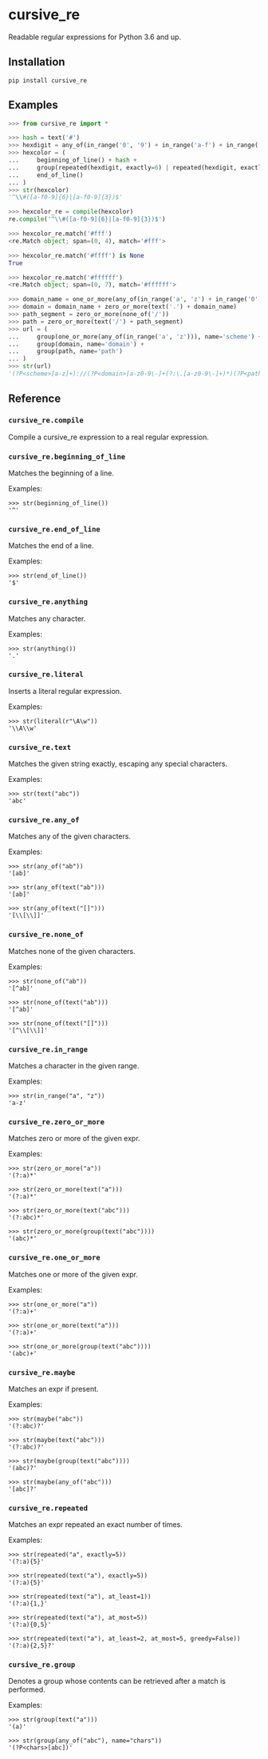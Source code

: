 # cursive_re

Readable regular expressions for Python 3.6 and up.

## Installation

    pip install cursive_re

## Examples

``` python
>>> from cursive_re import *

>>> hash = text('#')
>>> hexdigit = any_of(in_range('0', '9') + in_range('a-f') + in_range('A-F'))
>>> hexcolor = (
...     beginning_of_line() + hash +
...     group(repeated(hexdigit, exactly=6) | repeated(hexdigit, exactly=3)) +
...     end_of_line()
... )
>>> str(hexcolor)
'^\\#([a-f0-9]{6}|[a-f0-9]{3})$'

>>> hexcolor_re = compile(hexcolor)
re.compile('^\\#([a-f0-9]{6}|[a-f0-9]{3})$')

>>> hexcolor_re.match('#fff')
<re.Match object; span=(0, 4), match='#fff'>

>>> hexcolor_re.match('#ffff') is None
True

>>> hexcolor_re.match('#ffffff')
<re.Match object; span=(0, 7), match='#ffffff'>

>>> domain_name = one_or_more(any_of(in_range('a', 'z') + in_range('0', '9') + text('-')))
>>> domain = domain_name + zero_or_more(text('.') + domain_name)
>>> path_segment = zero_or_more(none_of('/'))
>>> path = zero_or_more(text('/') + path_segment)
>>> url = (
...     group(one_or_more(any_of(in_range('a', 'z'))), name='scheme') + text('://') +
...     group(domain, name='domain') +
...     group(path, name='path')
... )
>>> str(url)
'(?P<scheme>[a-z]+)://(?P<domain>[a-z0-9\-]+(?:\.[a-z0-9\-]+)*)(?P<path>(?:/[^/]*)*)'
```

## Reference
### `cursive_re.compile`

Compile a cursive_re expression to a real regular expression.

### `cursive_re.beginning_of_line`

Matches the beginning of a line.

Examples:

    >>> str(beginning_of_line())
    '^'

### `cursive_re.end_of_line`

Matches the end of a line.

Examples:

    >>> str(end_of_line())
    '$'

### `cursive_re.anything`

Matches any character.

Examples:

    >>> str(anything())
    '.'

### `cursive_re.literal`

Inserts a literal regular expression.

Examples:

    >>> str(literal(r"\A\w"))
    '\\A\\w'

### `cursive_re.text`

Matches the given string exactly, escaping any special characters.

Examples:

    >>> str(text("abc"))
    'abc'

### `cursive_re.any_of`

Matches any of the given characters.

Examples:

    >>> str(any_of("ab"))
    '[ab]'

    >>> str(any_of(text("ab")))
    '[ab]'

    >>> str(any_of(text("[]")))
    '[\\[\\]]'

### `cursive_re.none_of`

Matches none of the given characters.

Examples:

    >>> str(none_of("ab"))
    '[^ab]'

    >>> str(none_of(text("ab")))
    '[^ab]'

    >>> str(none_of(text("[]")))
    '[^\\[\\]]'

### `cursive_re.in_range`

Matches a character in the given range.

Examples:

    >>> str(in_range("a", "z"))
    'a-z'

### `cursive_re.zero_or_more`

Matches zero or more of the given expr.

Examples:

    >>> str(zero_or_more("a"))
    '(?:a)*'

    >>> str(zero_or_more(text("a")))
    '(?:a)*'

    >>> str(zero_or_more(text("abc")))
    '(?:abc)*'

    >>> str(zero_or_more(group(text("abc"))))
    '(abc)*'

### `cursive_re.one_or_more`

Matches one or more of the given expr.

Examples:

    >>> str(one_or_more("a"))
    '(?:a)+'

    >>> str(one_or_more(text("a")))
    '(?:a)+'

    >>> str(one_or_more(group(text("abc"))))
    '(abc)+'

### `cursive_re.maybe`

Matches an expr if present.

Examples:

    >>> str(maybe("abc"))
    '(?:abc)?'

    >>> str(maybe(text("abc")))
    '(?:abc)?'

    >>> str(maybe(group(text("abc"))))
    '(abc)?'

    >>> str(maybe(any_of("abc")))
    '[abc]?'

### `cursive_re.repeated`

Matches an expr repeated an exact number of times.

Examples:

    >>> str(repeated("a", exactly=5))
    '(?:a){5}'

    >>> str(repeated(text("a"), exactly=5))
    '(?:a){5}'

    >>> str(repeated(text("a"), at_least=1))
    '(?:a){1,}'

    >>> str(repeated(text("a"), at_most=5))
    '(?:a){0,5}'

    >>> str(repeated(text("a"), at_least=2, at_most=5, greedy=False))
    '(?:a){2,5}?'

### `cursive_re.group`

Denotes a group whose contents can be retrieved after a match
is performed.

Examples:

    >>> str(group(text("a")))
    '(a)'

    >>> str(group(any_of("abc"), name="chars"))
    '(?P<chars>[abc])'
